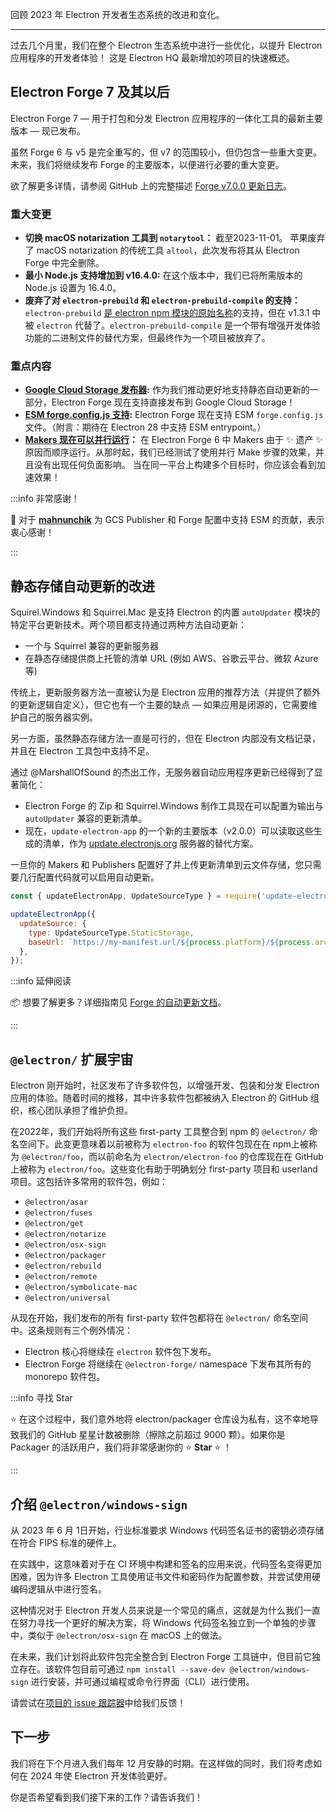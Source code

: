 回顾 2023 年 Electron 开发者生态系统的改进和变化。

---

过去几个月里，我们在整个 Electron 生态系统中进行一些优化，以提升 Electron 应用程序的开发者体验！ 这是 Electron HQ 最新增加的项目的快速概述。 

## Electron Forge 7 及其以后

Electron Forge 7 — 用于打包和分发 Electron 应用程序的一体化工具的最新主要版本 — 现已发布。

虽然 Forge 6 与 v5 是完全重写的，但 v7 的范围较小，但仍包含一些重大变更。 未来，我们将继续发布 Forge 的主要版本，以便进行必要的重大变更。

欲了解更多详情，请参阅 GitHub 上的完整描述 [Forge v7.0.0 更新日志](https://github.com/electron/forge/releases/tag/v7.0.0.0)。 

### 重大变更

- **切换 macOS notarization 工具到 `notarytool`：** 截至2023-11-01。 苹果废弃了 macOS notarization 的传统工具 `altool`，此次发布将其从 Electron Forge 中完全删除。
- **最小 Node.js 支持增加到 v16.4.0:** 在这个版本中，我们已将所需版本的 Node.js 设置为 16.4.0。
- **废弃了对 `electron-prebuild` 和 `electron-prebuild-compile` 的支持：** `electron-prebuild` [是 electron npm 模块的原始名称](https://www.electronjs.org/blog/npm-install-electron-electron)的支持，但在 v1.3.1 中 被 `electron` 代替了。`electron-prebuild-compile` 是一个带有增强开发体验功能的二进制文件的替代方案，但最终作为一个项目被放弃了。

### 重点内容

- **[Google Cloud Storage 发布器](https://github.com/electron/forge/pull/2100):** 作为我们推动更好地支持静态自动更新的一部分，Electron Forge 现在支持直接发布到 Google Cloud Storage！
- **[ESM forge.config.js 支持](https://github.com/electron/forge/pull/3358):** Electron Forge 现在支持 ESM `forge.config.js` 文件。（附言：期待在 Electron 28 中支持 ESM entrypoint。）
- **[Makers 现在可以并行运行](https://github.com/electron/forge/pull/3363)：** 在 Electron Forge 6 中 Makers 由于 ✨ 遗产 ✨ 原因而顺序运行。从那时起，我们已经测试了使用并行 Make 步骤的效果，并且没有出现任何负面影响。 当在同一平台上构建多个目标时，你应该会看到加速效果！

:::info 非常感谢！

🙇 对于 **[mahnunchik](https://github.com/mahnunchik)** 为 GCS Publisher 和 Forge 配置中支持 ESM 的贡献，表示衷心感谢！

:::

## 静态存储自动更新的改进

Squirel.Windows 和 Squirrel.Mac 是支持 Electron 的内置 `autoUpdater` 模块的特定平台更新技术。两个项目都支持通过两种方法自动更新：

- 一个与 Squirrel 兼容的更新服务器
- 在静态存储提供商上托管的清单 URL (例如 AWS、谷歌云平台、微软 Azure 等)

传统上，更新服务器方法一直被认为是 Electron 应用的推荐方法（并提供了额外的更新逻辑自定义），但它也有一个主要的缺点 — 如果应用是闭源的，它需要维护自己的服务器实例。

另一方面，虽然静态存储方法一直是可行的，但在 Electron 内部没有文档记录，并且在 Electron 工具包中支持不足。

通过 @MarshallOfSound 的杰出工作，无服务器自动应用程序更新已经得到了显著简化：

- Electron Forge 的 Zip 和 Squirrel.Windows 制作工具现在可以配置为输出与 `autoUpdater` 兼容的更新清单。
- 现在，`update-electron-app` 的一个新的主要版本（v2.0.0）可以读取这些生成的清单，作为 [update.electronjs.org](https://update.electronjs.org) 服务器的替代方案。

一旦你的 Makers 和 Publishers 配置好了并上传更新清单到云文件存储，您只需要几行配置代码就可以启用自动更新。

```jsx
const { updateElectronApp, UpdateSourceType } = require('update-electron-app');

updateElectronApp({
  updateSource: {
    type: UpdateSourceType.StaticStorage,
    baseUrl: `https://my-manifest.url/${process.platform}/${process.arch}`,
  },
});
```

:::info 延伸阅读

📦 想要了解更多？详细指南见 [Forge 的自动更新文档](https://www.electronforge.io/advanced/auto-update)。

:::

## `@electron/` 扩展宇宙

Electron 刚开始时，社区发布了许多软件包，以增强开发、包装和分发 Electron 应用的体验。随着时间的推移，其中许多软件包都被纳入 Electron 的 GitHub 组织，核心团队承担了维护负担。

在2022年，我们开始将所有这些 first-party 工具整合到 npm 的 `@electron/` 命名空间下。此变更意味着以前被称为 `electron-foo` 的软件包现在在 npm上被称为 `@electron/foo`，而以前命名为 `electron/electron-foo` 的仓库现在在 GitHub 上被称为 `electron/foo`。这些变化有助于明确划分 first-party 项目和 userland 项目。这包括许多常用的软件包，例如：

- `@electron/asar`
- `@electron/fuses`
- `@electron/get`
- `@electron/notarize`
- `@electron/osx-sign`
- `@electron/packager`
- `@electron/rebuild`
- `@electron/remote`
- `@electron/symbolicate-mac`
- `@electron/universal`

从现在开始，我们发布的所有 first-party 软件包都将在 `@electron/` 命名空间中。这条规则有三个例外情况：

- Electron 核心将继续在 `electron` 软件包下发布。
- Electron Forge 将继续在 `@electron-forge/` namespace 下发布其所有的 monorepo 软件包。

:::info 寻找 Star

⭐ 在这个过程中，我们意外地将 electron/packager 仓库设为私有，这不幸地导致我们的 GitHub 星星计数被删除（擦除之前超过 9000 颗）。如果你是 Packager 的活跃用户，我们将非常感谢你的 ⭐ **Star** ⭐ ！

:::

## 介绍 `@electron/windows-sign`

从 2023 年 6 月 1日开始，行业标准要求 Windows 代码签名证书的密钥必须存储在符合 FIPS 标准的硬件上。

在实践中，这意味着对于在 CI 环境中构建和签名的应用来说，代码签名变得更加困难，因为许多 Electron 工具使用证书文件和密码作为配置参数，并尝试使用硬编码逻辑从中进行签名。

这种情况对于 Electron 开发人员来说是一个常见的痛点，这就是为什么我们一直在努力寻找一个更好的解决方案，将 Windows 代码签名独立到一个单独的步骤中，类似于 `@electron/osx-sign` 在 macOS 上的做法。

在未来，我们计划将此软件包完全整合到 Electron Forge 工具链中，但目前它独立存在。该软件包目前可通过 `npm install --save-dev @electron/windows-sign` 进行安装，并可通过编程或命令行界面（CLI）进行使用。

请尝试在[项目的 issue 跟踪器](https://github.com/electron/windows-sign/issues)中给我们反馈！

## 下一步

我们将在下个月进入我们每年 12 月安静的时期。在这样做的同时，我们将考虑如何在 2024 年使 Electron 开发体验更好。

你是否希望看到我们接下来的工作？请告诉我们！
